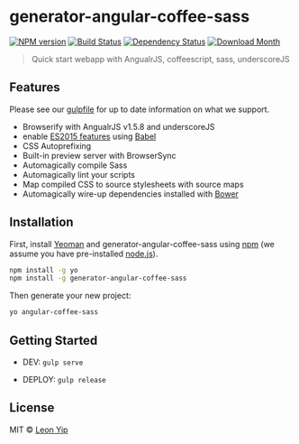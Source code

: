 # generator-angular-coffee-sass
[![NPM version][npm-image]][npm-url] [![Build Status][travis-image]][travis-url] [![Dependency Status][daviddm-image]][daviddm-url] [![Download Month](http://img.shields.io/npm/dm/generator-angular-coffee-sass.svg?style=flat-square)](https://www.npmjs.org/package/generator-angular-coffee-sass)

> Quick start webapp with AngualrJS, coffeescript, sass, underscoreJS


## Features

Please see our [gulpfile](app/templates/gulpfile.js) for up to date information on what we support.

* Browserify with AngualrJS v1.5.8 and underscoreJS
* enable [ES2015 features](https://babeljs.io/docs/learn-es2015/) using [Babel](https://babeljs.io)
* CSS Autoprefixing
* Built-in preview server with BrowserSync
* Automagically compile Sass
* Automagically lint your scripts
* Map compiled CSS to source stylesheets with source maps
* Automagically wire-up dependencies installed with [Bower](http://bower.io)


## Installation

First, install [Yeoman](http://yeoman.io) and generator-angular-coffee-sass using [npm](https://www.npmjs.com/) (we assume you have pre-installed [node.js](https://nodejs.org/)).

```bash
npm install -g yo
npm install -g generator-angular-coffee-sass
```

Then generate your new project:

```bash
yo angular-coffee-sass
```

## Getting Started

- DEV: `gulp serve`

- DEPLOY: `gulp release`


## License

MIT © [Leon Yip]()


[npm-image]: https://badge.fury.io/js/generator-angular-coffee-sass.svg
[npm-url]: https://npmjs.org/package/generator-angular-coffee-sass
[travis-image]: https://travis-ci.org/leonyipwh/generator-angular-coffee-sass.svg?branch=master
[travis-url]: https://travis-ci.org/leonyipwh/generator-angular-coffee-sass
[daviddm-image]: https://david-dm.org/leonyipwh/generator-angular-coffee-sass.svg?theme=shields.io
[daviddm-url]: https://david-dm.org/leonyipwh/generator-angular-coffee-sass

